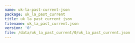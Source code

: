 ```yaml
---
name: uk-la-past-current-json
package: uk_la_past_current
title: uk_la_past_current_json
filename: uk_la_past_current.json
version: '0'
file: /data/uk_la_past_current/0/uk_la_past_current.json
---
```

